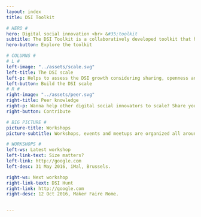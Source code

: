 ```yaml
---
layout: index
title: DSI Toolkit

# HERO #
hero: Digital social innovation <br> &#35;toolkit
subtitle: The DSI Toolkit is a collaboratively developed toolkit that helps projects to scale in a sustainable way, generating a better impact.
hero-button: Explore the toolkit

# COLUMNS #
# L #
left-image: "../assets/scale.svg"
left-title: The DSI scale
left-p: Helps to assess the DSI growth considering sharing, openness and societal good.
left-button: Build the DSI scale
# R #
right-image: "../assets/peer.svg"
right-title: Peer knowledge
right-p: Wanna help other digital social innovators to scale? Share your knowledge!
right-button: Contribute

# BIG PICTURE #
picture-title: Workshops
picture-subtitle: Workshops, events and meetups are organized all around Europe to built a DSI community-generated knowledge and promote social sustainable growth.

# WORKSHOPS #
left-ws: Latest workshop
left-link-text: Size matters?
left-link: http://google.com
left-desc: 31 May 2016, iMal, Brussels.

right-ws: Next workshop
right-link-text: DSI Hunt
right-link: http://google.com
right-desc: 12 Oct 2016, Maker Faire Rome.


---
```

